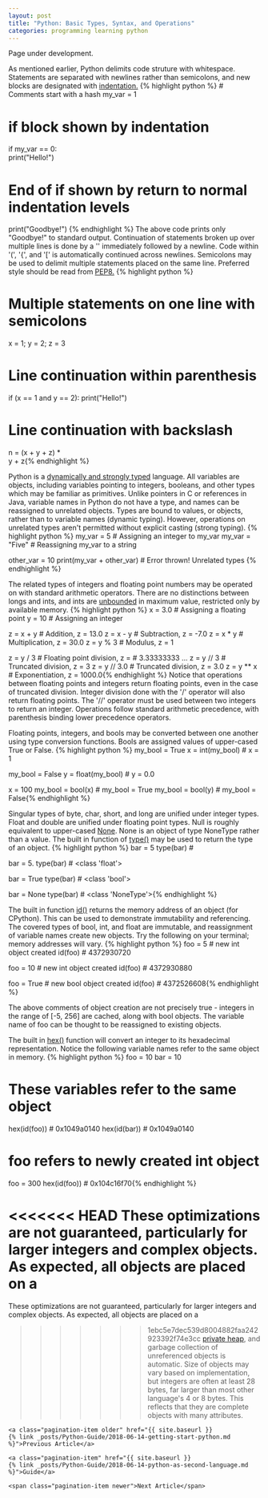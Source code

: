 ```yaml
---
layout: post
title: "Python: Basic Types, Syntax, and Operations"
categories: programming learning python
---
```

<p class="message">
    Page under development. 
</p>

<p>
As mentioned earlier, Python delimits code struture with whitespace. Statements
are separated with newlines rather than semicolons, and new blocks are
designated with 
<a href="https://www.python.org/dev/peps/pep-0008/#indentation" target="_blank">
indentation.</a>
{% highlight python %}
# Comments start with a hash
my_var = 1

# if block shown by indentation
if my_var == 0:             
    print("Hello!")         

# End of if shown by return to normal indentation levels
print("Goodbye!")           {% endhighlight %} 
The above code prints only "Goodbye!" to standard output. Continuation of
statements broken up over multiple lines is done by a '\' immediately followed
by a newline. Code within '(', '{', and '[' is automatically continued across
newlines. Semicolons may be used to delimit multiple statements
placed on the same line. Preferred style should be read from 
<a href="https://www.python.org/dev/peps/pep-0008/" target="_blank">
PEP8.</a>
{% highlight python %}
# Multiple statements on one line with semicolons
x = 1; y = 2; z = 3

# Line continuation within parenthesis  
if (x == 1 and 
    y == 2): 
    print("Hello!")

# Line continuation with backslash 
n = (x + y + z) * \
    y + z{% endhighlight %} 
</p>

<p>
Python is a 
<a
href="https://pythonconquerstheuniverse.wordpress.com/2009/10/03/static-vs-dynamic-typing-of-programming-languages/"
target="_blank">
dynamically and strongly typed</a> language. All variables are objects, 
including variables pointing to integers, booleans,
and other types which may be familiar as primitives. Unlike pointers in C or
references in Java, variable names in Python do not have a type, and
names can be reassigned to unrelated objects. Types are bound to values, or
objects, rather than
to variable names (dynamic typing). However, operations on unrelated
types aren't permitted without explicit casting (strong typing). 
{% highlight python %}
my_var = 5                  # Assigning an integer to my_var
my_var = "Five"             # Reassigning my_var to a string

other_var = 10 
print(my_var + other_var)   # Error thrown! Unrelated types {% endhighlight %}
</p>

<p>
The related types of integers and floating point numbers may be operated on with
standard arithmetic operators. There are no distinctions between longs and ints,
and ints are 
<a
href="https://www.geeksforgeeks.org/what-is-maximum-possible-value-of-an-integer-in-python/"
target="_blank">unbounded</a> in maximum value, restricted only by available memory.
{% highlight python %}
x = 3.0                     # Assigning a floating point
y = 10                      # Assigning an integer

z = x + y                   # Addition, z = 13.0
z = x - y                   # Subtraction, z = -7.0 
z = x * y                   # Multiplication, z = 30.0
z = y % 3                   # Modulus, z = 1

z = y / 3                   # Floating point division, z = 
                            #   3.33333333 ... 
z = y // 3                  # Truncated division, z = 3
z = y // 3.0                # Truncated division, z = 3.0
z = y ** x                  # Exponentiation, z = 1000.0{% endhighlight %}
Notice that operations between floating points and integers return
floating points, even in the case of truncated division. Integer division done
with the '/' operator will also return floating points. The '//' operator must be used
between two integers to return an integer. Operations follow standard arithmetic
precedence, with parenthesis binding lower precedence operators. 
</p>

<p>
Floating points, integers, and bools may be converted between one
another using type conversion functions. Bools are assigned values of
upper-cased True or False. 
{% highlight python %}
my_bool = True
x = int(my_bool)            # x = 1

my_bool = False
y = float(my_bool)          # y = 0.0

x = 100
my_bool = bool(x)           # my_bool = True
my_bool = bool(y)           # my_bool = False{% endhighlight %}
</p>

<p>
Singular types of byte, char, short, and long are unified under integer types. Float
and double are unified under floating point types. Null is roughly equivalent to
upper-cased 
<a href="https://www.pythoncentral.io/python-null-equivalent-none/"
target="_blank">None</a>. None is an object of type NoneType rather than a
value. The built in function of 
<a href="https://docs.python.org/3/library/functions.html#type" target="_blank">
type()</a>
may be used to return the type of an object. 
{% highlight python %}
bar = 5 
type(bar)                   # <class 'int'>

bar = 5.
type(bar)                   # <class 'float'>

bar = True
type(bar)                   # <class 'bool'>

bar = None
type(bar)                   # <class 'NoneType'>{% endhighlight %}
</p>

<p>
The built in function 
<a href="https://docs.python.org/3/library/functions.html#id" target="_blank">
id()</a> returns the memory address of an object (for CPython). This can be used
to demonstrate immutability and referencing. The covered types of
bool, int, and float are immutable, and reassignment of variable names create
new objects. Try the following on your terminal; memory addresses will vary.
{% highlight python %}
foo = 5                     # new int object created
id(foo)                     # 4372930720 

foo = 10                    # new int object created
id(foo)                     # 4372930880

foo = True                  # new bool object created
id(foo)                     # 4372526608{% endhighlight %}


The above comments of object creation are not precisely true - integers in the
range of [-5, 256] are cached, along with bool objects. The variable name
of foo can be thought to be reassigned to existing objects. 
</p>

<p>
The built in 
<a href="https://docs.python.org/3/library/functions.html#hex"
target="_blank">hex()</a> function will convert an integer to its hexadecimal
representation. Notice the following variable names refer to the same object in
memory. 
{% highlight python %}
foo = 10
bar = 10

# These variables refer to the same object
hex(id(foo))                # 0x1049a0140
hex(id(bar))                # 0x1049a0140

# foo refers to newly created int object
foo = 300
hex(id(foo))                # 0x104c16f70{% endhighlight %}

<<<<<<< HEAD
These optimizations are not guaranteed, particularly for larger integers and complex objects.
As expected, all objects are placed on a 
=======
These optimizations are not guaranteed, particularly for larger integers and complex objects. As
expected, all objects are placed on a 
>>>>>>> 1ebc5e7dec539d8004882faa242923392f74e3cc
<a href="https://docs.python.org/3/c-api/memory.html" target="_blank">private heap</a>,
and garbage collection of unreferenced objects is automatic. Size of
objects may vary based on implementation, but integers are often at least 28
bytes, far larger than most other language's 4 or 8 bytes. This reflects that
they are complete objects with many attributes. 
</p>

<div class="pagination">

    <a class="pagination-item older" href="{{ site.baseurl }}
    {% link _posts/Python-Guide/2018-06-14-getting-start-python.md %}">Previous Article</a>

    <a class="pagination-item" href="{{ site.baseurl }}
    {% link _posts/Python-Guide/2018-06-14-python-as-second-language.md %}">Guide</a>

    <span class="pagination-item newer">Next Article</span>

</div>

